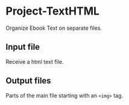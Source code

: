 # Project-TextHTML
Organize Ebook Text on separate files.

## Input file
Receive a html text file.

## Output files
Parts of the main file starting with an `<img>` tag.

